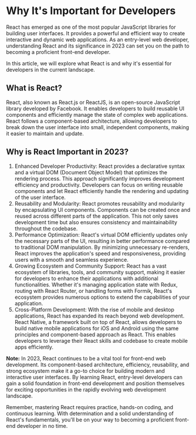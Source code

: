 

# Why It's Important for Developers

React has emerged as one of the most popular JavaScript libraries for building user interfaces. It provides a powerful and efficient way to create interactive and dynamic web applications. As an entry-level web developer, understanding React and its significance in 2023 can set you on the path to becoming a proficient front-end developer.

In this article, we will explore what React is and why it's essential for developers in the current landscape.

## What is React?

React, also known as React.js or ReactJS, is an open-source JavaScript library developed by Facebook. It enables developers to build reusable UI components and efficiently manage the state of complex web applications. React follows a component-based architecture, allowing developers to break down the user interface into small, independent components, making it easier to maintain and update.

## Why is React Important in 2023?

1. Enhanced Developer Productivity:
React provides a declarative syntax and a virtual DOM (Document Object Model) that optimizes the rendering process. This approach significantly improves development efficiency and productivity. Developers can focus on writing reusable components and let React efficiently handle the rendering and updating of the user interface.
2. Reusability and Modularity:
React promotes reusability and modularity by encapsulating UI components. Components can be created once and reused across different parts of the application. This not only saves development time but also ensures consistency and maintainability throughout the codebase.
3. Performance Optimization:
React's virtual DOM efficiently updates only the necessary parts of the UI, resulting in better performance compared to traditional DOM manipulation. By minimizing unnecessary re-renders, React improves the application's speed and responsiveness, providing users with a smooth and seamless experience.
4. Growing Ecosystem and Community Support:
React has a vast ecosystem of libraries, tools, and community support, making it easier for developers to enhance their applications with additional functionalities. Whether it's managing application state with Redux, routing with React Router, or handling forms with Formik, React's ecosystem provides numerous options to extend the capabilities of your application.
5. Cross-Platform Development:
With the rise of mobile and desktop applications, React has expanded its reach beyond web development. React Native, a framework built on top of React, allows developers to build native mobile applications for iOS and Android using the same principles and component-based approach as React. This enables developers to leverage their React skills and codebase to create mobile apps efficiently.

**Note:** In 2023, React continues to be a vital tool for front-end web development. Its component-based architecture, efficiency, reusability, and strong ecosystem make it a go-to choice for building modern and interactive user interfaces. By learning React, entry-level developers can gain a solid foundation in front-end development and position themselves for exciting opportunities in the rapidly evolving web development landscape.

Remember, mastering React requires practice, hands-on coding, and continuous learning. With determination and a solid understanding of React's fundamentals, you'll be on your way to becoming a proficient front-end developer in no time.